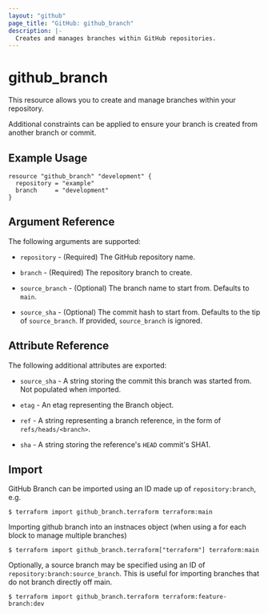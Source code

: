 ```yaml
---
layout: "github"
page_title: "GitHub: github_branch"
description: |-
  Creates and manages branches within GitHub repositories.
---
```


# github\_branch

This resource allows you to create and manage branches within your repository.

Additional constraints can be applied to ensure your branch is created from
another branch or commit.

## Example Usage

```hcl
resource "github_branch" "development" {
  repository = "example"
  branch     = "development"
}
```

## Argument Reference

The following arguments are supported:

* `repository` - (Required) The GitHub repository name.

* `branch` - (Required) The repository branch to create.

* `source_branch` - (Optional) The branch name to start from. Defaults to `main`.

* `source_sha` - (Optional) The commit hash to start from. Defaults to the tip of `source_branch`. If provided, `source_branch` is ignored.

## Attribute Reference

The following additional attributes are exported:

* `source_sha` - A string storing the commit this branch was started from. Not populated when imported.

* `etag` - An etag representing the Branch object.

* `ref` - A string representing a branch reference, in the form of `refs/heads/<branch>`.

* `sha` - A string storing the reference's `HEAD` commit's SHA1.

## Import

GitHub Branch can be imported using an ID made up of `repository:branch`, e.g.

```
$ terraform import github_branch.terraform terraform:main
```

Importing github branch into an instnaces object (when using a for each block to manage multiple branches)

```
$ terraform import github_branch.terraform["terraform"] terraform:main
```

Optionally, a source branch may be specified using an ID of `repository:branch:source_branch`.
This is useful for importing branches that do not branch directly off main.

```
$ terraform import github_branch.terraform terraform:feature-branch:dev
```
